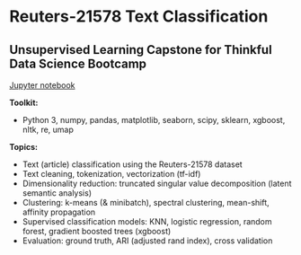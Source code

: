 # Reuters-21578 Text Classification
## Unsupervised Learning Capstone for Thinkful Data Science Bootcamp

[Jupyter notebook](04_capstone_unsupervised_learning_final.ipynb)<br>

**Toolkit:** 
- Python 3, numpy, pandas, matplotlib, seaborn, scipy, sklearn, xgboost, nltk, re, umap

**Topics:**
- Text (article) classification using the Reuters-21578 dataset
- Text cleaning, tokenization, vectorization (tf-idf)
- Dimensionality reduction: truncated singular value decomposition (latent semantic analysis)
- Clustering: k-means (& minibatch), spectral clustering, mean-shift, affinity propagation
- Supervised classification models: KNN, logistic regression, random forest, gradient boosted trees (xgboost)
- Evaluation: ground truth, ARI (adjusted rand index), cross validation
